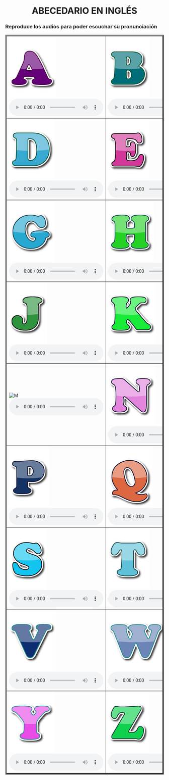 <!DOCTYPE html>
<html lang="es">
 
<head>
  <meta charset="UTF-8" />
  <title>Abecedario en ingles</title>
</head>
 
<body>
  <center> <h1>ABECEDARIO EN INGLÉS </center> </h1>
<h3> Reproduce los audios para poder escuchar su pronunciación</h3>
  <center> 
    <table border ="4">
      <tr>
        <td>
          <img src= "A.PNG" alt="A">
            <audio controls>
		 <source src="A.M4A " type="audio/mpeg">
	    </audio>
           </td>
        <td>
          <img src= "B.PNG" alt="B">
            <audio controls>
		 <source src="B.M4A " type="audio/mpeg">
	    </audio>
           </td>
        <td>
          <img src= "C.PNG" alt="C">
            <audio controls>
		 <source src="C.M4A" type="audio/mpeg">
	    </audio>
       </tr>
           </td>
      <tr>
        <td>
          <img src= "D.PNG" alt="D">
            <audio controls>
		 <source src="D.M4A" type="audio/mpeg">
	    </audio>
        </td>
 	 <td>
           <img src= "E.PNG" alt="E">
             <audio controls>
		 <source src="E.M4A" type="audio/mpeg">
	    </audio>
         </td> 
 	 <td>
           <img src= "F.PNG" alt="F">
             <audio controls>
		 <source src="F.M4A" type="audio/mpeg">
	    </audio>
         </td> 
	</tr> 
	<tr>
	 <td>
           <img src= "G.PNG" alt="G">
             <audio controls>
		 <source src="G.M4A" type="audio/mpeg">
	    </audio>
         </td> 
	 <td>
           <img src= "H.PNG" alt="H">
             <audio controls>
		 <source src="H.M4A" type="audio/mpeg">
	    </audio>
         </td> 
	 <td>
           <img src= "I.PNG" alt="I">
             <audio controls>
		 <source src="I.M4A" type="audio/mpeg">
	    </audio>
         </td> 
	</tr>
	<tr>
	 <td>
           <img src= "J.PNG" alt="J">
             <audio controls>
		 <source src="J.M4A" type="audio/mpeg">
	    </audio>
         </td> 
	 <td>
           <img src= "K.PNG" alt="K">
             <audio controls>
		 <source src="K.M4A " type="audio/mpeg">
	    </audio>
         </td> 
	 <td>
           <img src= "L.PNG" alt="L">
             <audio controls>
		 <source src="L.M4A" type="audio/mpeg">
	    </audio>
         </td> 
	</tr>
	<tr>
	 <td>
           <img src= "M.PNG" alt="M">
             <audio controls>
		 <source src="M.M4A " type="audio/mpeg">
	    </audio>
         </td> 
	 <td>
           <img src= "N.PNG" alt="N">
             <audio controls>
		 <source src="N.M4A" type="audio/mpeg">
	    </audio>
         </td> 
	 <td>
           <img src= "O.PNG" alt="O">
             <audio controls>
		 <source src="O.M4A" type="audio/mpeg">
	    </audio>
         </td>
	</tr>
	<tr>
	 <td>
           <img src= "P.PNG" alt="P">
             <audio controls>
		 <source src="P.M4A" type="audio/mpeg">
	    </audio>
         </td>  
	 <td>
           <img src= "Q.PNG" alt="Q">
             <audio controls>
		 <source src="Q.M4A" type="audio/mpeg">
	    </audio>
         </td> 
	 <td>
           <img src= "R.PNG" alt="R">
             <audio controls>
		 <source src="R.M4A" type="audio/mpeg">
	    </audio>
         </td> 
	</tr>
	 <td>
           <img src= "S.PNG" alt="S">
             <audio controls>
		 <source src="S.M4A" type="audio/mpeg">
	    </audio>
         </td> 
	 <td>
           <img src= "T.PNG" alt="T">
             <audio controls>
		 <source src="T.M4A" type="audio/mpeg">
	    </audio>
         </td> 
	 <td>
           <img src= "U.PNG" alt="U">
             <audio controls>
		 <source src="U.M4A" type="audio/mpeg">
	    </audio>
         </td> 
	<tr>
	 <td>
           <img src= "V.PNG" alt="R">
             <audio controls>
		 <source src="V.M4A " type="audio/mpeg">
	    </audio>
         </td> 
	 <td>
           <img src= "W.PNG" alt="W">
             <audio controls>
		 <source src="W.M4A " type="audio/mpeg">
	    </audio>
         </td> 
	 <td>
           <img src= "X.PNG" alt="X">
             <audio controls>
		 <source src="X.M4A" type="audio/mpeg">
	    </audio>
         </td> 
	</tr>
	<tr>
	 <td>
           <img src= "Y.PNG" alt="Y">
             <audio controls>
		 <source src="Y.M4A" type="audio/mpeg">
	    </audio>
         </td> 
 	 <td>
           <img src= "Z.PNG" alt="Z">
             <audio controls>
		 <source src="Z.M4A" type="audio/mpeg">
	    </audio>
         </td> 
</body>
</html>
